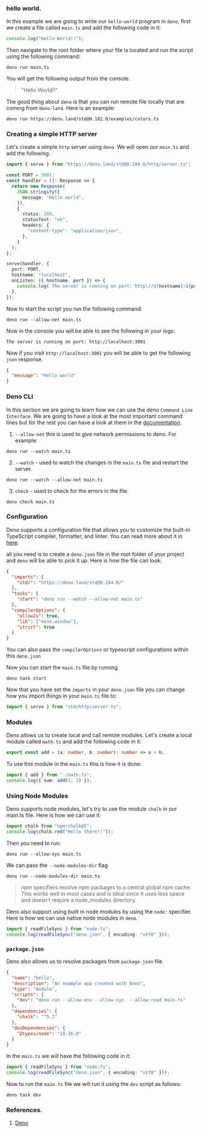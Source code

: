 ### hello world.

In this example we are going to write our `hello-world` program in `deno`, first we create a file called `main.ts` and add the following code in it:

```ts
console.log("Hello World!!");
```

Then navigate to the root folder where your file is located and run the script using the following command:

```shell
deno run main.ts
```

You will get the following output from the console.

> "Hello World!!"

The good thing about `deno` is that you can run remote file locally that are coming from `deno-land`. Here is an example:

```shell
deno run https://deno.land/std@0.182.0/examples/colors.ts
```

### Creating a simple HTTP server

Let's create a simple `http` server using `deno`. We will open our `main.ts` and add the following.

```ts
import { serve } from "https://deno.land/std@0.184.0/http/server.ts";

const PORT = 3001;
const handler = (): Response => {
  return new Response(
    JSON.stringify({
      message: "Hello world",
    }),
    {
      status: 200,
      statusText: "ok",
      headers: {
        "content-type": "application/json",
      },
    }
  );
};

serve(handler, {
  port: PORT,
  hostname: "localhost",
  onListen: ({ hostname, port }) => {
    console.log(`The server is running on port: http://${hostname}:${port}`);
  },
});
```

Now to start the script you run the following command:

```shell
deno run --allow-net main.ts
```

Now in the console you will be able to see the following in your logs:

```shell
The server is running on port: http://localhost:3001
```

Now if you visit `http://localhost:3001` you will be able to get the following `json` response.

```json
{
  "message": "Hello world"
}
```

### Deno CLI

In this section we are going to learn how we can use the deno `Command Line Interface`. We are going to have a look at the most important command lines but for the rest you can have a look at them in the [documentation](https://deno.land/manual@v1.32.3/getting_started/command_line_interface).

1. `--allow-net` this is used to give network permissions to deno. For example:

```shell
deno run --watch main.ts
```

2. `--watch` - used to watch the changes in the `main.ts` file and restart the server.

```shell
deno run --watch --allow-net main.ts
```

3. `check` - used to check for the errors in the file.

```shell
deno check main.ts
```

### Configuration

Deno supports a configuration file that allows you to customize the built-in TypeScript compiler, formatter, and linter. You can read more about it in [here](https://deno.land/manual@v1.32.3/getting_started/configuration_file).

all you need is to create a `deno.json` file in the root folder of your project and `deno` will be able to pick it up. Here is how the file can look:

```json
{
  "imports": {
    "std/": "https://deno.land/std@0.184.0/"
  },
  "tasks": {
    "start": "deno run --watch --allow-net main.ts"
  },
  "compilerOptions": {
    "allowJs": true,
    "lib": ["deno.window"],
    "strict": true
  }
}
```

You can also pass the `compilerOptions` or typescript configurations within this `deno.json`

Now you can start the `main.ts` file by running

```shell
deno task start
```

Now that you have set the `imports` in your `deno.json` file you can change how you import things in your `main.ts` file to:

```ts
import { serve } from "std/http/server.ts";
```

### Modules

Deno allows us to create local and call remote modules. Let's create a local module called `math.ts` and add the following code in it:

```ts
export const add = (a: number, b: number): number => a + b;
```

To use this module in the `main.ts` this is how it is done:

```ts
import { add } from "./math.ts";
console.log({ sum: add(2, 3) });
```

### Using Node Modules

Deno supports node modules, let's try to use the module `chalk` in our main.ts file. Here is how we can use it:

```ts
import chalk from "npm:chalk@5";
console.log(chalk.red("Hello there!!"));
```

Then you need to run:

```shell
deno run --allow-sys main.ts
```

We can pass the `--node-modules-dir` flag

```shell
deno run --node-modules-dir main.ts
```

> npm specifiers resolve npm packages to a central global npm cache. This works well in most cases and is ideal since it uses less space and doesn't require a node_modules directory.

Deno also support using built in node modules by using the `node:` specifier. Here is how we can use native node modules in `deno`.

```ts
import { readFileSync } from "node:fs";
console.log(readFileSync("deno.json", { encoding: "utf8" }));
```

### `package.json`

Deno also allows us to resolve packages from `package.json` file.

```json
{
  "name": "hello",
  "description": "An example app created with Deno",
  "type": "module",
  "scripts": {
    "dev": "deno run --allow-env --allow-sys  --allow-read main.ts"
  },
  "dependencies": {
    "chalk": "^5.2"
  },
  "devDependencies": {
    "@types/node": "18.16.0"
  }
}
```

In the `main.ts` we will have the following code in it:

```ts
import { readFileSync } from "node:fs";
console.log(readFileSync("deno.json", { encoding: "utf8" }));
```

Now to run the `main.ts` file we will run it using the `dev` script as follows:

```shell
deno task dev
```

### References.

1. [Deno](https://deno.com/manual@v1.32.3/advanced/typescript/types)
